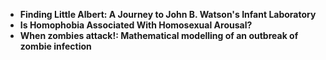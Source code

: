 <ul>
  
 <li><b><a target="_blank" href="https://github.com/manjunath5496/The-3-Most-Entertaining-Academic-Papers-of-All-Time/blob/master/eap(1).pdf" style="text-decoration:none;">Finding Little Albert: A Journey to John B. Watson's Infant Laboratory</a></b></li>
  
<li><b><a target="_blank" href="https://github.com/manjunath5496/The-3-Most-Entertaining-Academic-Papers-of-All-Time/blob/master/eap(2).pdf" style="text-decoration:none;">Is Homophobia Associated With Homosexual Arousal?</a></b></li>

<li><b><a target="_blank" href="https://github.com/manjunath5496/The-3-Most-Entertaining-Academic-Papers-of-All-Time/blob/master/eap(3).pdf" style="text-decoration:none;">When zombies attack!: Mathematical modelling of an outbreak of zombie infection</a></b></li>                         

</ul>
